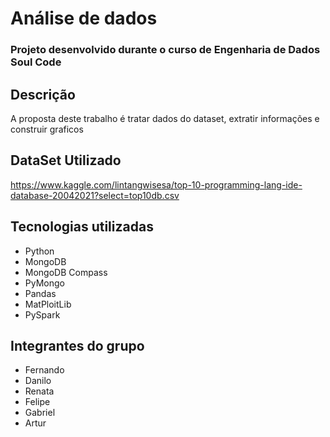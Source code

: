 # Análise de dados 
### Projeto desenvolvido durante o curso de Engenharia de Dados Soul Code

   ## Descrição 

A proposta deste trabalho é tratar dados do dataset, extratir informações e construir graficos

## DataSet Utilizado
https://www.kaggle.com/lintangwisesa/top-10-programming-lang-ide-database-20042021?select=top10db.csv


## Tecnologias utilizadas 
* Python
* MongoDB
* MongoDB Compass
* PyMongo
* Pandas
* MatPloitLib
* PySpark
 
## Integrantes do grupo 

* Fernando
* Danilo
* Renata
* Felipe
* Gabriel
* Artur



